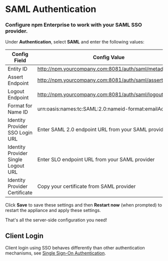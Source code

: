 # SAML Authentication

### Configure npm Enterprise to work with your SAML SSO provider.

Under **Authentication**, select **SAML** and enter the following values:

| Config Field | Config Value |
| ---- | ----- |
| Entity ID       | http://npm.yourcompany.com:8081/auth/saml/metadata.xml |
| Assert Endpoint | http://npm.yourcompany.com:8081/auth/saml/assert |
| Logout Endpoint | http://npm.yourcompany.com:8081/auth/saml/logout |
| Format for Name ID | urn:oasis:names:tc:SAML:2.0:nameid-format:emailAddress |
| Identity Provider SSO Login URL | Enter SAML 2.0 endpoint URL from your SAML provider |
| Identity Provider Single Logout URL | Enter SLO endpoint URL from your SAML provider |
| Identity Provider Certificate | Copy your certificate from SAML provider|


Click **Save** to save these settings and then **Restart now** (when prompted) to restart the appliance and apply these settings.

That's all the server-side configuration you need!
## Client Login

Client login using SSO behaves differently than other authentication mechanisms, see
[Single Sign-On Authentication](/cli/configuration.md#single-sign-on-authentication-saml-oauth-20).